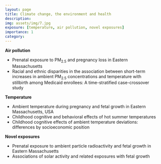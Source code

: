 ```yaml
---
layout: page
title: Climate change, the environment and health
description:
img: assets/img/7.jpg
exposure: [temperature, air pollution, novel exposures]
importance: 1
category:
---
```


<b>Air pollution</b>
- Prenatal exposure to PM<sub>2.5</sub> and pregnancy loss in Eastern Massachusetts
- Racial and ethnic disparities in the association between short-term increases in ambient PM<sub>2.5</sub> concentrations and temperature with stillbirth among Medicaid enrollees: A time-stratified case-crossover study

<b>Temperature</b>
- Ambient temperature during pregnancy and fetal growth in Eastern Massachusetts, USA
- Childhood cognitive and behavioral effects of hot summer temperatures
- Childhood cognitive effects of ambient temperature deviations: differences by socioeconomic position

<b>Novel exposures</b>
- Prenatal exposure to ambient particle radioactivity and fetal growth in Eastern Massachusetts
- Associations of solar activity and related exposures with fetal growth
